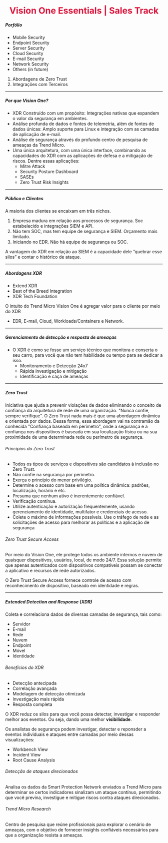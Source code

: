 <h1 align="center"><span style ="color: #DC143C">Vision One Essentials | Sales Track</h1>

##### Porfólio

- Mobile Security
- Endpoint Security
- Server Security
- Cloud Security
- E-mail Security
- Network Security
- Others (in future)

1. Abordagens de Zero Trust
2. Integrações com Terceiros

---

##### Por que Vision One?

- XDR Construído com um propósito: Integrações nativas que expandem o valor da segurança em ambientes.
- Análise profunda de dados e fontes de telemetria, além de fontes de dados únicas: Amplo suporte para Linux e integração com as camadas de aplicação de e-mail.
- Análise de segurança através do profundo centro de pesquisa de ameaças da Trend Micro.
- Uma única arquitetura, com uma única interface, combinando as capacidades do XDR com as aplicações de defesa e a mitigação de riscos. Dentre essas aplicações:
  - Mitre Attack
  - Security Posture Dashboard
  - SASEs
  - Zero Trust Risk Insights

---

##### Público e Clientes

A maioria dos clientes se encaixam em três nichos.

1. Empresa madura em relação aos processos de segurança. Soc estabelecido e integrações SIEM e API.
2. Não tem SOC, mas tem equipe de segurança e SIEM. Orçamento mais limitado.
3. Iniciando no EDR. Não há equipe de segurança ou SOC.

A vantagem do XDR em relação ao SIEM é a capacidade dele “quebrar esse silos” e contar o histórico de ataque.

---

##### Abordagens XDR

- Extend XDR
- Best of the Breed Integration
- XDR Tech Foundation

O intuito do Trend Micro Vision One é agregar valor para o cliente por meio do XDR

- EDR, E-mail, Cloud, Workloads/Containers e Network.

---

##### Gerenciamento de detecção e resposta de ameaças

- O XDR é como se fosse um serviço técnico que monitora e conserta o seu carro, para você que não tem habilidade ou tempo para se dedicar a isso.
  - Monitoramento e Detecção 24x7
  - Rápida investigação e mitigação
  - Identificação e caça de ameaças

---

##### Zero Trust

Iniciativa que ajuda a prevenir violações de dados eliminando o conceito de confiança da arquitetura de rede de uma organização. "Nunca confie, sempre verifique". O Zero Trust nada mais é que uma abordagem dinâmica e orientada por dados. Dessa forma, essa abordagem vai na contramão da conhecida "Confiança baseada em perímetro", onde a segurança e a confiança nos dispositivos é baseada em sua localização física ou na sua proximidade de uma determinada rede ou perímetro de segurança.

###### Princípios do Zero Trust

- Todos os tipos de serviços e dispositivos são candidatos à inclusão no Zero Trust.
- Não confie na segurança por perímetro.
- Exerça o princípio do menor privilégio.
- Determine o acesso com base em uma política dinâmica: padrões, localização, horário e etc.
- Presuma que nenhum ativo é inerentemente confiável.
- Verificação contínua.
- Utilize autenticação e autorização frequentemente, usando gerenciamento de identidade, multifator e credenciais de acesso.
- Colete o máximo de informações possíveis. Use o tráfego de rede e as solicitações de acesso para melhorar as políticas e a aplicação de segurança

###### Zero Trust Secure Access

Por meio do Vision One, ele protege todos os ambiente internos e nuvem de quaisquer dispositivos, usuários, local, de modo 24/7. Essa solução permite que apenas autenticados com dispositivos compatíveis possam se conectar a aplicativo e recursos de rede autorizados.

O Zero Trust Secure Access fornece controle de acesso com reconhecimento de dispositivo, baseado em identidade e regras.

---

##### Extended Detection and Response (XDR)

Coleta e correlaciona dados de diversas camadas de segurança, tais como:

- Servidor
- E-mail
- Rede
- Nuvem
- Endpoint
- Móvel
- Identidade

###### Benefícios do XDR

- Detecção antecipada
- Correlação avançada
- Modelagem de detecção otimizada
- Investigação mais rápida
- Resposta completa

O XDR reduz os silos para que você possa detectar, investigar e responder melhor aos eventos. Ou seja, dando uma melhor **visibilidade**.

Os analistas de segurança podem investigar, detectar e reponsder a eventos individuais e ataques entre camadas por meio dessas visualizações:

- Workbench View
- Incident View
- Root Cause Analysis

###### Detecção de ataques direcionados

Analisa os dados da Smart Protection Network enviados a Trend Micro para determinar se certos indicadores sinalizam um ataque contínuo, permitindo que você previna, investigue e mitigue riscos contra ataques direcionados.

###### Trend Micro Research

Centro de pesquisa que reúne profissionais para explorar o cenário de ameaças, com o objetivo de fornecer insights confiáveis necessários para que a organização resista a ameaças.
